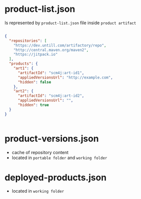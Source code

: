 # product-list.json

Is represented by `product-list.json` file inside `product artifact`

```json

{
  "repositories": [
    "https://dev.untill.com/artifactory/repo",
	"http://central.maven.org/maven2",
	"https://jitpack.io"
  ],
  "products": {
 	"art1": {
	  "artifactId": "scm4j:art-id1",
	  "appliedVersionsUrl": "http://example.com",
	  "hidden": false
	},
	"art2": {
	  "artifactId": "scm4j:art-id2",
	  "appliedVersionsUrl": "",
	  "hidden": true
  }
}
  
 ```

# product-versions.json

- cache of repository content
- located in `portable folder` and  `working folder`

# deployed-products.json

- located in `working folder`

